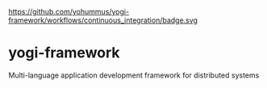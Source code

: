 https://github.com/yohummus/yogi-framework/workflows/continuous_integration/badge.svg

# yogi-framework

Multi-language application development framework for distributed systems
